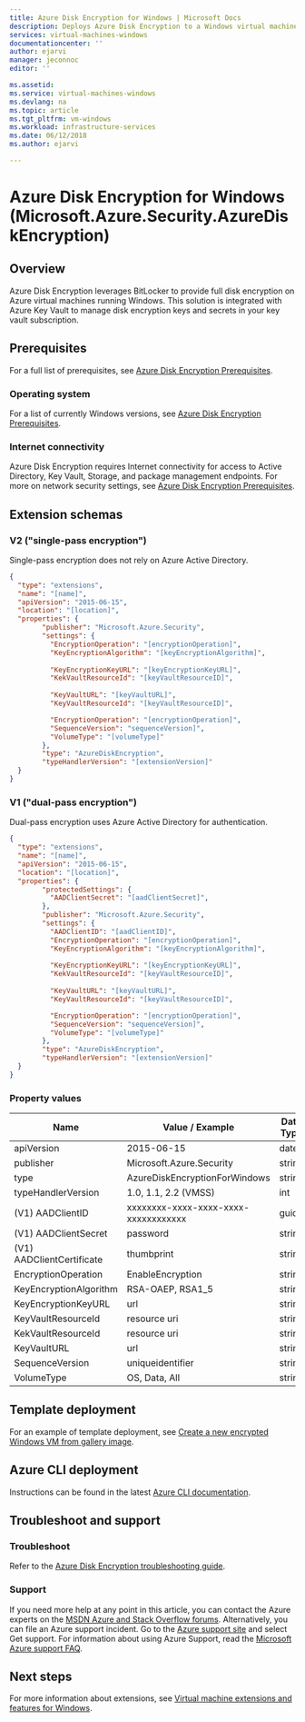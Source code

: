 ```yaml
---
title: Azure Disk Encryption for Windows | Microsoft Docs
description: Deploys Azure Disk Encryption to a Windows virtual machine using a virtual machine extension.
services: virtual-machines-windows 
documentationcenter: ''
author: ejarvi 
manager: jeconnoc 
editor: ''

ms.assetid: 
ms.service: virtual-machines-windows
ms.devlang: na
ms.topic: article
ms.tgt_pltfrm: vm-windows
ms.workload: infrastructure-services
ms.date: 06/12/2018
ms.author: ejarvi

---
```

# Azure Disk Encryption for Windows (Microsoft.Azure.Security.AzureDiskEncryption)

## Overview

Azure Disk Encryption leverages BitLocker to provide full disk encryption on Azure virtual machines running Windows.  This solution is integrated with Azure Key Vault to manage disk encryption keys and secrets in your key vault subscription. 

## Prerequisites

For a full list of prerequisites, see [Azure Disk Encryption Prerequisites](
../../security/azure-security-disk-encryption-prerequisites.md).

### Operating system

For a list of currently Windows versions, see [Azure Disk Encryption Prerequisites](../../security/azure-security-disk-encryption-prerequisites.md).

### Internet connectivity

Azure Disk Encryption requires Internet connectivity for access to Active Directory, Key Vault, Storage, and package management endpoints.  For more on network security settings, see [Azure Disk Encryption Prerequisites](
../../security/azure-security-disk-encryption-prerequisites.md).

## Extension schemas

### V2 ("single-pass encryption")

Single-pass encryption does not rely on Azure Active Directory.

```json
{
  "type": "extensions",
  "name": "[name]",
  "apiVersion": "2015-06-15",
  "location": "[location]",
  "properties": {
        "publisher": "Microsoft.Azure.Security",
        "settings": {
          "EncryptionOperation": "[encryptionOperation]",
          "KeyEncryptionAlgorithm": "[keyEncryptionAlgorithm]",
          
          "KeyEncryptionKeyURL": "[keyEncryptionKeyURL]",
          "KekVaultResourceId": "[keyVaultResourceID]",
          
          "KeyVaultURL": "[keyVaultURL]",
          "KeyVaultResourceId": "[keyVaultResourceID]",

          "EncryptionOperation": "[encryptionOperation]",
          "SequenceVersion": "sequenceVersion]",
          "VolumeType": "[volumeType]"
        },
        "type": "AzureDiskEncryption",
        "typeHandlerVersion": "[extensionVersion]"
  }
}
```


### V1 ("dual-pass encryption")

Dual-pass encryption uses Azure Active Directory for authentication.

```json
{
  "type": "extensions",
  "name": "[name]",
  "apiVersion": "2015-06-15",
  "location": "[location]",
  "properties": {
        "protectedSettings": {
          "AADClientSecret": "[aadClientSecret]",
        },
        "publisher": "Microsoft.Azure.Security",
        "settings": {
          "AADClientID": "[aadClientID]",
          "EncryptionOperation": "[encryptionOperation]",
          "KeyEncryptionAlgorithm": "[keyEncryptionAlgorithm]",
          
          "KeyEncryptionKeyURL": "[keyEncryptionKeyURL]",
          "KekVaultResourceId": "[keyVaultResourceID]",
          
          "KeyVaultURL": "[keyVaultURL]",
          "KeyVaultResourceId": "[keyVaultResourceID]",

          "EncryptionOperation": "[encryptionOperation]",
          "SequenceVersion": "sequenceVersion]",
          "VolumeType": "[volumeType]"
        },
        "type": "AzureDiskEncryption",
        "typeHandlerVersion": "[extensionVersion]"
  }
}
```

### Property values

| Name | Value / Example | Data Type |
| ---- | ---- | ---- |
| apiVersion | 2015-06-15 | date |
| publisher | Microsoft.Azure.Security | string |
| type | AzureDiskEncryptionForWindows| string |
| typeHandlerVersion | 1.0, 1.1, 2.2 (VMSS) | int |
| (V1) AADClientID | xxxxxxxx-xxxx-xxxx-xxxx-xxxxxxxxxxxx | guid | 
| (V1) AADClientSecret | password | string |
| (V1) AADClientCertificate | thumbprint | string |
| EncryptionOperation | EnableEncryption | string | 
| KeyEncryptionAlgorithm | RSA-OAEP, RSA1_5 | string |
| KeyEncryptionKeyURL | url | string |
| KeyVaultResourceId | resource uri | string |
| KekVaultResourceId | resource uri | string |
| KeyVaultURL | url | string |
| SequenceVersion | uniqueidentifier | string |
| VolumeType | OS, Data, All | string |

## Template deployment
For an example of template deployment, see [
Create a new encrypted Windows VM from gallery image](https://github.com/Azure/azure-quickstart-templates/tree/master/201-encrypt-create-new-vm-gallery-image).

## Azure CLI deployment

Instructions can be found in the latest [Azure CLI documentation](/cli/azure/vm/encryption?view=azure-cli-latest). 

## Troubleshoot and support

### Troubleshoot

Refer to the [Azure Disk Encryption troubleshooting guide](../../security/azure-security-disk-encryption-tsg.md).

### Support

If you need more help at any point in this article, you can contact the Azure experts on the [MSDN Azure and Stack Overflow forums](https://azure.microsoft.com/support/community/). Alternatively, you can file an Azure support incident. Go to the [Azure support site](https://azure.microsoft.com/support/options/) and select Get support. For information about using Azure Support, read the [Microsoft Azure support FAQ](https://azure.microsoft.com/support/faq/).

## Next steps
For more information about extensions, see [Virtual machine extensions and features for Windows](features-windows.md).

